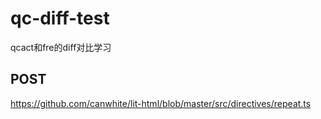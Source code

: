 # qc-diff-test
qcact和fre的diff对比学习

## POST
https://github.com/canwhite/lit-html/blob/master/src/directives/repeat.ts